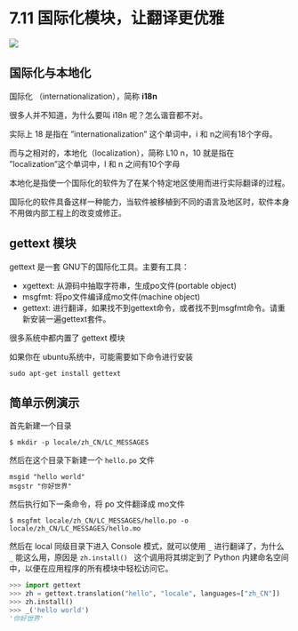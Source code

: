 # 7.11 国际化模块，让翻译更优雅

![](http://image.iswbm.com/20200804124133.png)

## 国际化与本地化

国际化 （internationalization），简称 **i18n** 

很多人并不知道，为什么要叫 i18n 呢？怎么谐音都不对。

实际上 18 是指在 ”internationalization” 这个单词中，i 和 n之间有18个字母。



而与之相对的，本地化（localization），简称 L10 n，10 就是指在 ”localization”这个单词中，l 和 n 之间有10个字母

本地化是指使一个国际化的软件为了在某个特定地区使用而进行实际翻译的过程。

国际化的软件具备这样一种能力，当软件被移植到不同的语言及地区时，软件本身不用做内部工程上的改变或修正。

## gettext 模块

gettext 是一套 GNU下的国际化工具。主要有工具：

-   xgettext: 从源码中抽取字符串，生成po文件(portable object)
-   msgfmt: 将po文件编译成mo文件(machine object)
-   gettext: 进行翻译，如果找不到gettext命令，或者找不到msgfmt命令。请重新安装一遍gettext套件。
  

很多系统中都内置了 gettext 模块

如果你在 ubuntu系统中，可能需要如下命令进行安装

```
sudo apt-get install gettext
```

## 简单示例演示

首先新建一个目录

```shell
$ mkdir -p locale/zh_CN/LC_MESSAGES
```

然后在这个目录下新建一个 `hello.po` 文件

```
msgid "hello world"
msgstr "你好世界"
```

然后执行如下一条命令，将 po 文件翻译成 mo文件

```shell
$ msgfmt locale/zh_CN/LC_MESSAGES/hello.po -o locale/zh_CN/LC_MESSAGES/hello.mo
```

然后在 local 同级目录下进入 Console 模式，就可以使用 `_` 进行翻译了，为什么 `_` 能这么用，原因是 `zh.install() ` 这个调用将其绑定到了 Python 内建命名空间中，以便在应用程序的所有模块中轻松访问它。

```python
>>> import gettext
>>> zh = gettext.translation("hello", "locale", languages=["zh_CN"])
>>> zh.install()
>>> _('hello world')
'你好世界'
```




